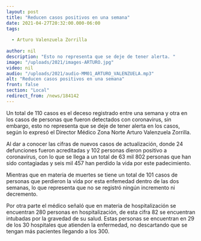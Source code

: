 ```yaml
---
layout: post
title: "Reducen casos positivos en una semana"
date: 2021-04-27T20:32:00.000-06:00
tags:
  
  - Arturo Valenzuela Zorrilla
  
author: nil
description: "Esto no representa que se deje de tener alerta. "
image: "/uploads/2021/images-ARTURO.jpg"
video: nil
audio: "/uploads/2021/audio-MM01_ARTURO_VALENZUELA.mp3"
alt: "Reducen casos positivos en una semana"
front: false
section: "Local"
redirect_from: /news/184142
---
```


Un total de 110 casos es el deceso registrado entre una semana y otra en los casos de personas que fueron detectados con coronavirus, sin embargo, esto no representa que se deje de tener alerta en los casos, según lo expresó el Director Médico Zona Norte Arturo Valenzuela Zorrilla.

Al dar a conocer las cifras de nuevos casos de actualización, donde 24 defunciones fueron acreditadas y 102 personas dieron positivo a coronavirus, con lo que se llega a un total de 63 mil 802 personas que han sido contagiadas y seis mil 457 han perdido la vida por este padecimiento. 

Mientras que en materia de muertes se tiene un total de 101 casos de personas que perdieron la vida por esta enfemedad dentro de las dos semanas, lo que representa que no se registró ningún incremento ni decremento.

Por otra parte el médico señaló que en materia de hospitalización se encuentran 280 personas en hospitalización, de esta cifra 82 se encuentran intubadas por la gravedad de su salud. Estas personas se encuentran en 29 de los 30 hospitales que atienden la enfermedad, no descartando que se tengan más pacientes llegando a los 300.
